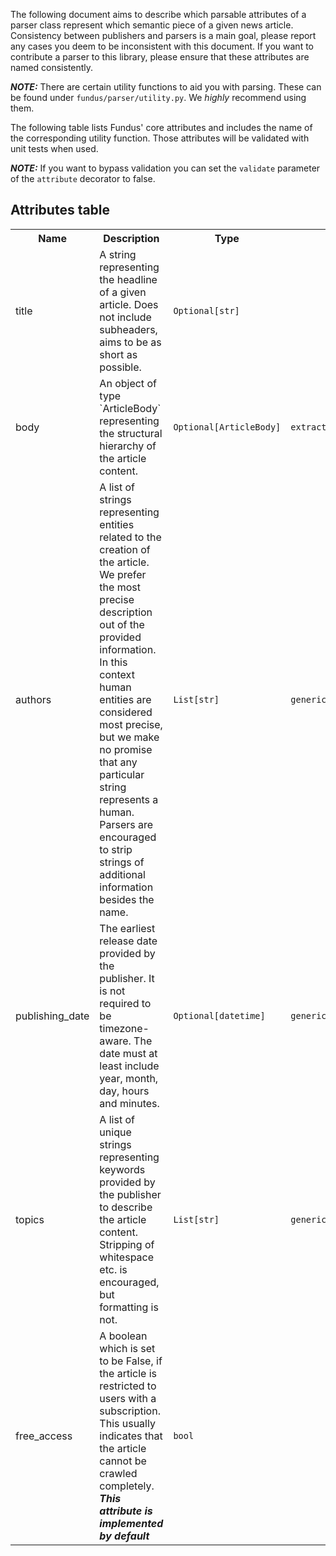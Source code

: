 The following document aims to describe which parsable attributes of a parser class represent which semantic piece of a
given news article.
Consistency between publishers and parsers is a main goal, please report any cases you deem to be inconsistent with this
document.
If you want to contribute a parser to this library, please ensure that these attributes are named consistently.

**_NOTE:_** There are certain utility functions to aid you with parsing.
These can be found under `fundus/parser/utility.py`.
We *highly* recommend using them.

The following table lists Fundus' core attributes and includes the name of the corresponding utility function.
Those attributes will be validated with unit tests when used.

**_NOTE:_** If you want to bypass validation you can set the `validate` parameter of the `attribute` decorator to false.

## Attributes table

<table class="annotations">
    <tr>
        <th>Name</th>
        <th>Description</th>
        <th>Type</th>
        <th>Utility function</th>
    </tr>
    <tr>
        <td>title</td>
        <td>A string representing the headline of a given article.
            Does not include subheaders, aims to be as short as possible.</td>
        <td><code>Optional[str]</code></td>
        <td></td>
    </tr>
    <tr>
        <td>body</td>
        <td>An object of type `ArticleBody` representing the structural hierarchy of the article content.</td>
        <td><code>Optional[ArticleBody]</code></td>
        <td><code>extract_article_body_with_selector</code></td>
    </tr>
    <tr>
        <td>authors</td>
        <td>A list of strings representing entities related to the creation of the article.
            We prefer the most precise description out of the provided information. In this context human entities
            are considered most precise, but we make no promise that any particular string represents a
            human. Parsers are encouraged to strip strings of additional information besides the name.</td>
        <td><code>List[str]</code></td>
        <td><code>generic_author_parsing</code></td>
    </tr>
    <tr>
        <td>publishing_date</td>
        <td>The earliest release date provided by the publisher. It is not required to be timezone-aware.
            The date must at least include year, month, day, hours and minutes.</td>
        <td><code>Optional[datetime]</code></td>
        <td><code>generic_date_parsing</code></td>
    </tr>
    <tr>
        <td>topics</td>
        <td>A list of unique strings representing keywords provided by the publisher to describe the article content.
            Stripping of whitespace etc. is encouraged, but formatting is not.</td>
        <td><code>List[str]</code></td>
        <td><code>generic_topic_parsing</code></td>
    </tr>
    <tr>
        <td>free_access</td>
        <td>A boolean which is set to be False, if the article is restricted to users with a subscription. This usually indicates
        that the article cannot be crawled completely.
        <i><b>This attribute is implemented by default</b></i></td>
        <td><code>bool</code></td>
        <td></td>
    </tr>
</table>
